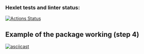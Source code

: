 ### Hexlet tests and linter status:
[![Actions Status](https://github.com/la-moche/frontend-project-46/actions/workflows/hexlet-check.yml/badge.svg)](https://github.com/la-moche/frontend-project-46/actions)

## Example of the package working (step 4)
[![asciicast](https://asciinema.org/a/Ddm5uHdwvC7eFeFiBR1gO8ISK.svg)](https://asciinema.org/a/Ddm5uHdwvC7eFeFiBR1gO8ISK)
